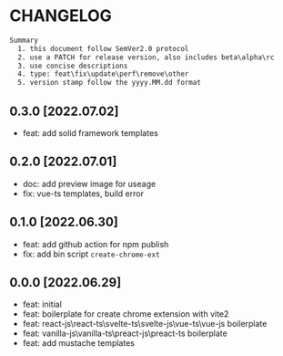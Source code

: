 # CHANGELOG

```txt
Summary
  1. this document follow SemVer2.0 protocol
  2. use a PATCH for release version, also includes beta\alpha\rc
  3. use concise descriptions
  4. type: feat\fix\update\perf\remove\other
  5. version stamp follow the yyyy.MM.dd format
```

## 0.3.0 [2022.07.02]

- feat: add solid framework templates

## 0.2.0 [2022.07.01]

- doc: add preview image for useage
- fix: vue-ts templates, build error

## 0.1.0 [2022.06.30]

- feat: add github action for npm publish
- fix: add bin script `create-chrome-ext`

## 0.0.0 [2022.06.29]

- feat: initial
- feat: boilerplate for create chrome extension with vite2
- feat: react-js\react-ts\svelte-ts\svelte-js\vue-ts\vue-js boilerplate
- feat: vanilla-js\vanilla-ts\preact-js\preact-ts boilerplate
- feat: add mustache templates
